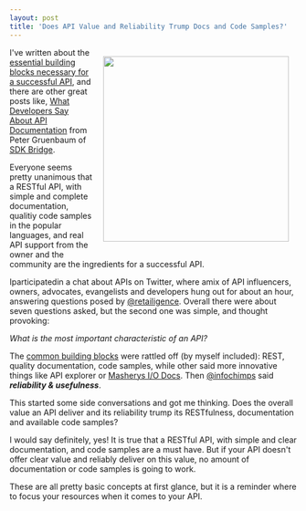 ```yaml
---
layout: post
title: 'Does API Value and Reliability Trump Docs and Code Samples?'
---
```

<img style="padding: 15px;" src="http://kinlane-productions.s3.amazonaws.com/api-evangelist/Tag-Cloud-Code-Value-Reliability.png" alt="" width="325" align="right" />I've written about the <a title="essential building blocks necessary a successful API" href="http://blog.apievangelist.com/2011/03/07/api-area-common-building-blocks/">essential building blocks necessary for a successful API</a>, and there are other great posts like, <a title="What Developers Say About API Documentation" href="http://blog.programmableweb.com/2011/05/20/what-developers-say-about-api-documentation/">What Developers Say About API Documentation</a> from Peter Gruenbaum of <a title="SDK Bridge" href="http://blog.apievangelist.com/2010/10/09/api-documentation/">SDK Bridge</a>.<p></p>
Everyone seems pretty unanimous that a RESTful API, with simple and complete documentation, qualitiy code samples in the popular languages, and real API support from the owner and the community are the ingredients for a successful API.<p></p>
Iparticipatedin a chat about APIs on Twitter, where amix of API influencers, owners, advocates, evangelists and developers hung out for about an hour, answering questions posed by <a title="http://twitter.com/#!/retailigence" href="http://twitter.com/#!/retailigence">@retailigence</a>. Overall there were about seven questions asked, but the second one was simple, and thought provoking:<p></p>
<em>What is the most important characteristic of an API?</em><p></p>
The <a title="common building blocks" href="http://blog.apievangelist.com/2011/03/07/api-area-common-building-blocks/">common building blocks</a> were rattled off (by myself included): REST, quality documentation, code samples, while other said more innovative things like API explorer or <a title="Mashery I/O Docs" href="http://blog.apievangelist.com/2011/08/02/mashery-open-sources-their-api-io-docs/">Masherys I/O Docs</a>. Then <a title="@infochimps" href="http://twitter.com/#!/InfoChimps">@infochimps</a> said <strong><em>reliability &amp; usefulness</em></strong>.<p></p>
This started some side conversations and got me thinking. Does the overall value an API deliver and its reliability trump its RESTfulness, documentation and available code samples?<p></p>
I would say definitely, yes! It is true that a RESTful API, with simple and clear documentation, and code samples are a must have. But if your API doesn't offer clear value and reliably deliver on this value, no amount of documentation or code samples is going to work.<p></p>
These are all pretty basic concepts at first glance, but it is a reminder where to focus your resources when it comes to your API.